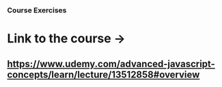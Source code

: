 ### Course Exercises
# Link to the course  -> 

## https://www.udemy.com/advanced-javascript-concepts/learn/lecture/13512858#overview ##